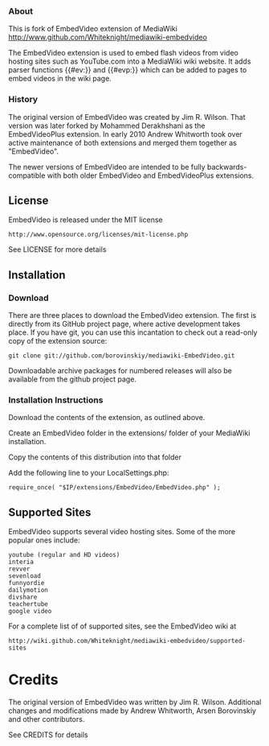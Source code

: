 ### About

This is fork of EmbedVideo extension of MediaWiki 
    http://www.github.com/Whiteknight/mediawiki-embedvideo

The EmbedVideo extension is used to embed flash videos from video hosting
sites such as YouTube.com into a MediaWiki wiki website. It adds parser
functions {{#ev:}} and {{#evp:}} which can be added to pages to embed videos
in the wiki page.

    

### History

The original version of EmbedVideo was created by Jim R. Wilson. That version
was later forked by Mohammed Derakhshani as the EmbedVideoPlus extension. In
early 2010 Andrew Whitworth took over active maintenance of both extensions
and merged them together as "EmbedVideo".

The newer versions of EmbedVideo are intended to be fully backwards-compatible
with both older EmbedVideo and EmbedVideoPlus extensions.

## License

EmbedVideo is released under the MIT license

    http://www.opensource.org/licenses/mit-license.php

See LICENSE for more details

## Installation

### Download

There are three places to download the EmbedVideo extension. The first is
directly from its GitHub project page, where active development takes place.
If you have git, you can use this incantation to check out a read-only copy
of the extension source:

    git clone git://github.com/borovinskiy/mediawiki-EmbedVideo.git

Downloadable archive packages for numbered releases will also be available
from the github project page.

### Installation Instructions

 Download the contents of the extension, as outlined above.

 Create an EmbedVideo folder in the extensions/ folder of your MediaWiki
installation.

 Copy the contents of this distribution into that folder

 Add the following line to your LocalSettings.php:

    require_once( "$IP/extensions/EmbedVideo/EmbedVideo.php" );

## Supported Sites

EmbedVideo supports several video hosting sites. Some of the more popular ones
include:

    youtube (regular and HD videos)
    interia
    revver
    sevenload
    funnyordie
    dailymotion
    divshare
    teachertube
    google video

For a complete list of of supported sites, see the EmbedVideo wiki at

    http://wiki.github.com/Whiteknight/mediawiki-embedvideo/supported-sites

# Credits

The original version of EmbedVideo was written by Jim R. Wilson. Additional
changes and modifications made by Andrew Whitworth, Arsen Borovinskiy and other contributors.

See CREDITS for details
